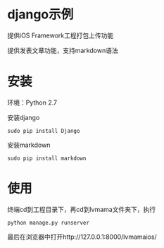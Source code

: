 # django示例
提供iOS Framework工程打包上传功能

提供发表文章功能，支持markdown语法

# 安装
环境：Python 2.7

安装django

<code>sudo pip install Django</code>

安装markdown

<code>sudo pip install markdown</code>

# 使用
终端cd到工程目录下，再cd到lvmama文件夹下，执行

<code>python manage.py runserver</code>

最后在浏览器中打开http://127.0.0.1:8000/lvmamaios/
